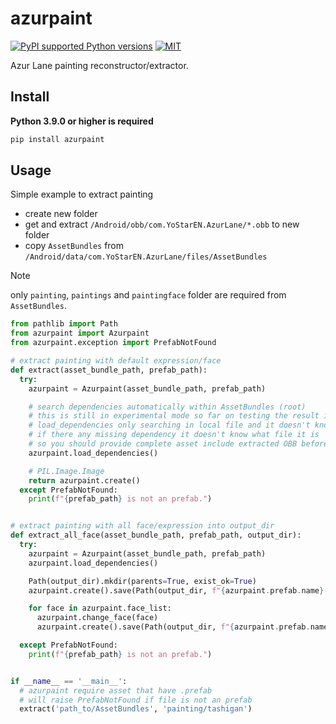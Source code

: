 # azurpaint

[![PyPI supported Python versions](https://img.shields.io/pypi/pyversions/azurpaint.svg)](https://pypi.python.org/pypi/azurpaint)
[![MIT](https://img.shields.io/github/license/Fernando2603/azurpaint)](https://github.com/Fernando2603/azurpaint/blob/main/LICENSE)


Azur Lane painting reconstructor/extractor.

## Install
**Python 3.9.0 or higher is required**
```cmd
pip install azurpaint
```

## Usage

Simple example to extract painting

- create new folder
- get and extract `/Android/obb/com.YoStarEN.AzurLane/*.obb` to new folder
- copy `AssetBundles` from `/Android/data/com.YoStarEN.AzurLane/files/AssetBundles`

> [!NOTE]
> only `painting`, `paintings` and `paintingface` folder are required from `AssetBundles`.


```Python
from pathlib import Path
from azurpaint import Azurpaint
from azurpaint.exception import PrefabNotFound

# extract painting with default expression/face
def extract(asset_bundle_path, prefab_path):
  try:
    azurpaint = Azurpaint(asset_bundle_path, prefab_path)

    # search dependencies automatically within AssetBundles (root)
    # this is still in experimental mode so far on testing the result is good
    # load_dependencies only searching in local file and it doesn't know
    # if there any missing dependency it doesn't know what file it is
    # so you should provide complete asset include extracted OBB before running this
    azurpaint.load_dependencies()

    # PIL.Image.Image
    return azurpaint.create()
  except PrefabNotFound:
    print(f"{prefab_path} is not an prefab.")


# extract painting with all face/expression into output_dir
def extract_all_face(asset_bundle_path, prefab_path, output_dir):
  try:
    azurpaint = Azurpaint(asset_bundle_path, prefab_path)
    azurpaint.load_dependencies()

    Path(output_dir).mkdir(parents=True, exist_ok=True)
    azurpaint.create().save(Path(output_dir, f"{azurpaint.prefab.name}-default.png"))

    for face in azurpaint.face_list:
      azurpaint.change_face(face)
      azurpaint.create().save(Path(output_dir, f"{azurpaint.prefab.name}-{face}.png"))

  except PrefabNotFound:
    print(f"{prefab_path} is not an prefab.")


if __name__ == '__main__':
  # azurpaint require asset that have .prefab
  # will raise PrefabNotFound if file is not an prefab
  extract('path_to/AssetBundles', 'painting/tashigan')
```
